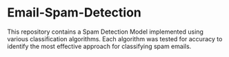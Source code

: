 # Email-Spam-Detection
This repository contains a Spam Detection Model implemented using various classification algorithms. Each algorithm was tested for accuracy to identify the most effective approach for classifying spam emails.

